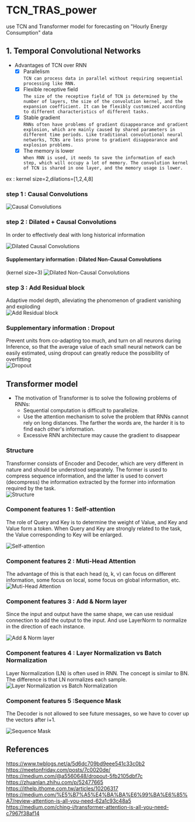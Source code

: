 # TCN_TRAS_power
use TCN and Transformer model for forecasting on "Hourly Energy Consumption" data
## 1. Temporal Convolutional Networks
* Advantages of TCN over RNN
  - [x] Parallelism  
    `TCN can process data in parallel without requiring sequential processing like RNN.`
  - [x] Flexible receptive field  
    `The size of the receptive field of TCN is determined by the number of layers, the size of the convolution kernel, and the expansion coefficient. It can be flexibly customized according to different characteristics of different tasks.`
  - [x] Stable gradient  
    `RNNs often have problems of gradient disappearance and gradient explosion, which are mainly caused by shared parameters in different time periods. Like traditional convolutional neural networks, TCNs are less prone to gradient disappearance and explosion problems.`
  - [x] The memory is lower  
    `When RNN is used, it needs to save the information of each step, which will occupy a lot of memory. The convolution kernel of TCN is shared in one layer, and the memory usage is lower.`  
    
 ex : kernel size=2,dilations=[1,2,4,8]
### step 1 : Causal Convolutions 
![Causal Convolutions]( https://pic1.xuehuaimg.com/proxy/csdn/https://img-blog.csdnimg.cn/2019082909091041.png?x-oss-process=image/watermark,type_ZmFuZ3poZW5naGVpdGk,shadow_10,text_aHR0cHM6Ly9ibG9nLmNzZG4ubmV0L0xlb25fd2ludGVy,size_16,color_FFFFFF,t_70 "Causal Convolutions")
### step 2 : Dilated + Causal Convolutions
In order to effectively deal with long historical information

![Dilated Causal Convolutions](https://pic1.xuehuaimg.com/proxy/csdn/https://img-blog.csdnimg.cn/20190829091941330.gif)
#### Supplementary information : Dilated Non-Causal Convolutions
(kernel size=3)
![Dilated Non-Causal Convolutions](https://pic1.xuehuaimg.com/proxy/csdn/https://img-blog.csdnimg.cn/20190829092541148.png?x-oss-process=image/watermark,type_ZmFuZ3poZW5naGVpdGk,shadow_10,text_aHR0cHM6Ly9ibG9nLmNzZG4ubmV0L0xlb25fd2ludGVy,size_16,color_FFFFFF,t_70)
### step 3 : Add Residual block
Adaptive model depth, alleviating the phenomenon of gradient vanishing and exploding  
![Add Residual block](https://pic1.xuehuaimg.com/proxy/csdn/https://img-blog.csdnimg.cn/20190829101302335.png?x-oss-process=image/watermark,type_ZmFuZ3poZW5naGVpdGk,shadow_10,text_aHR0cHM6Ly9ibG9nLmNzZG4ubmV0L0xlb25fd2ludGVy,size_16,color_FFFFFF,t_70)
### Supplementary information : Dropout
Prevent units from co-adapting too much, and turn on all neurons during Inference, so that the average value of each small neural network can be easily estimated, using dropout can greatly reduce the possibility of overfitting  
![Dropout](https://miro.medium.com/max/1400/1*yk0Eo4uYIk84Gu_INULcpg.png)

## Transformer model
* The motivation of Transformer is to solve the following problems of RNNs:
  * Sequential computation is difficult to parallelize.
  * Use the attention mechanism to solve the problem that RNNs cannot rely on long distances. The farther the words are, the harder it is to find each other's information.
  * Excessive RNN architecture may cause the gradient to disappear  
### Structure
Transformer consists of Encoder and Decoder, which are very different in nature and should be understood separately. The former is used to compress sequence information, and the latter is used to convert (decompress) the information extracted by the former into information required by the task.  
![Structure](https://miro.medium.com/max/746/1*6UnhXuD0hFzt7YBu1ONrcQ.png)
### Component features 1 : Self-attention
The role of Query and Key is to determine the weight of Value, and Key and Value form a token. When Query and Key are strongly related to the task, the Value corresponding to Key will be enlarged.  

![Self-attention](https://miro.medium.com/max/1400/1*fEzNWgidGdKx4Xez4C0_TQ.png)

### Component features 2 : Muti-Head Attention
The advantage of this is that each head (q, k, v) can focus on different information, some focus on local, some focus on global information, etc.  
![ Muti-Head Attention](https://miro.medium.com/max/1400/1*1AQLecxGvtjoKWBxLWj7PQ.png)

### Component features 3 : Add & Norm layer
Since the input and output have the same shape, we can use residual connection to add the output to the input. And use LayerNorm to normalize in the direction of each instance.  

![Add & Norm layer](https://miro.medium.com/max/1116/1*pTvOxquqbWusuu56UvHUhA.png)

### Component features 4 : Layer Normalization vs Batch Normalization
Layer Normalization (LN) is often used in RNN. The concept is similar to BN. The difference is that LN normalizes each sample.  
![Layer Normalization vs Batch Normalization](https://miro.medium.com/max/1400/0*oS4S5ffAoCd3qP6B.png)
### Component features 5 :Sequence Mask
The Decoder is not allowed to see future messages, so we have to cover up the vectors after i+1.  

![Sequence Mask](https://miro.medium.com/max/666/1*lGtVw1yq5YzpaQFCR0t6qg.png)

## References
 <https://www.twblogs.net/a/5d6dc709bd9eee541c33c0b2>  
 <https://meetonfriday.com/posts/7c0020de/>  
 <https://medium.com/@a5560648/dropout-5fb2105dbf7c>  
 <https://zhuanlan.zhihu.com/p/52477665>
 <https://ithelp.ithome.com.tw/articles/10206317>
 <https://medium.com/%E5%B7%A5%E4%BA%BA%E6%99%BA%E6%85%A7/review-attention-is-all-you-need-62a1c93c48a5>
 <https://medium.com/ching-i/transformer-attention-is-all-you-need-c7967f38af14>
